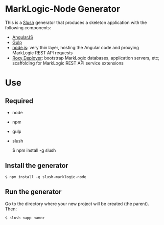 # MarkLogic-Node Generator

This is a [Slush](https://github.com/klei/slush) generator that produces a skeleton application with the following components:

- [AngularJS](https://angularjs.org/)
- [Gulp](http://gulpjs.com/)
- [node.js](http://nodejs.org/): very thin layer, hosting the Angular code and proxying MarkLogic REST API requests
- [Roxy Deployer](https://github.com/marklogic/roxy): bootstrap MarkLogic databases, application servers, etc; scaffolding for MarkLogic REST API service extensions

# Use

## Required

- node
- npm
- gulp
- slush

    $ npm install -g slush

## Install the generator

    $ npm install -g slush-marklogic-node

## Run the generator

Go to the directory where your new project will be created (the parent). Then:

    $ slush <app name>
